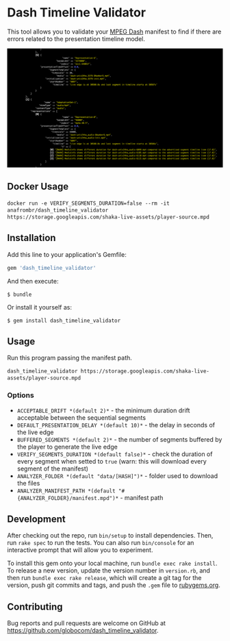 # Dash Timeline Validator

This tool allows you to validate your [MPEG Dash](https://en.wikipedia.org/wiki/Dynamic_Adaptive_Streaming_over_HTTP) manifest to find if there are errors related to the presentation timeline model.

![Example](imgs/example.png)

## Docker Usage

```
docker run -e VERIFY_SEGMENTS_DURATION=false --rm -it anafrombr/dash_timeline_validator https://storage.googleapis.com/shaka-live-assets/player-source.mpd
```

## Installation

Add this line to your application's Gemfile:

```ruby
gem 'dash_timeline_validator'
```

And then execute:

    $ bundle

Or install it yourself as:

    $ gem install dash_timeline_validator

## Usage

Run this program passing the manifest path.

```
dash_timeline_validator https://storage.googleapis.com/shaka-live-assets/player-source.mpd
```

### Options

- `ACCEPTABLE_DRIFT *(default 2)*` - the minimum duration drift acceptable between the sequential segments
- `DEFAULT_PRESENTATION_DELAY *(default 10)*` - the delay in seconds of the live edge
- `BUFFERED_SEGMENTS *(default 2)*` - the number of segments buffered by the player to generate the live edge
- `VERIFY_SEGMENTS_DURATION *(default false)*` - check the duration of every segment when setted to `true` (warn: this will download every segment of the manifest)
- `ANALYZER_FOLDER *(default "data/[HASH]")*` - folder used to download the files
- `ANALYZER_MANIFEST_PATH *(default "#{ANALYZER_FOLDER}/manifest.mpd")*` - manifest path


## Development

After checking out the repo, run `bin/setup` to install dependencies. Then, run `rake spec` to run the tests. You can also run `bin/console` for an interactive prompt that will allow you to experiment.

To install this gem onto your local machine, run `bundle exec rake install`. To release a new version, update the version number in `version.rb`, and then run `bundle exec rake release`, which will create a git tag for the version, push git commits and tags, and push the `.gem` file to [rubygems.org](https://rubygems.org).

## Contributing

Bug reports and pull requests are welcome on GitHub at https://github.com/globocom/dash_timeline_validator.
